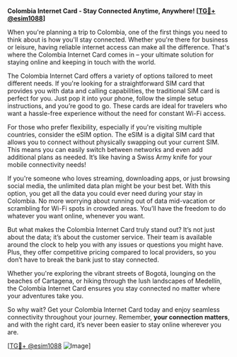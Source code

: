 **Colombia Internet Card - Stay Connected Anytime, Anywhere! [[TG💪+ @esim1088](https://t.me/s/esim1088)]**

When you're planning a trip to Colombia, one of the first things you need to think about is how you'll stay connected. Whether you're there for business or leisure, having reliable internet access can make all the difference. That's where the Colombia Internet Card comes in – your ultimate solution for staying online and keeping in touch with the world.

The Colombia Internet Card offers a variety of options tailored to meet different needs. If you're looking for a straightforward SIM card that provides you with data and calling capabilities, the traditional SIM card is perfect for you. Just pop it into your phone, follow the simple setup instructions, and you’re good to go. These cards are ideal for travelers who want a hassle-free experience without the need for constant Wi-Fi access.

For those who prefer flexibility, especially if you're visiting multiple countries, consider the eSIM option. The eSIM is a digital SIM card that allows you to connect without physically swapping out your current SIM. This means you can easily switch between networks and even add additional plans as needed. It’s like having a Swiss Army knife for your mobile connectivity needs!

If you're someone who loves streaming, downloading apps, or just browsing social media, the unlimited data plan might be your best bet. With this option, you get all the data you could ever need during your stay in Colombia. No more worrying about running out of data mid-vacation or scrambling for Wi-Fi spots in crowded areas. You’ll have the freedom to do whatever you want online, whenever you want.

But what makes the Colombia Internet Card truly stand out? It’s not just about the data; it’s about the customer service. Their team is available around the clock to help you with any issues or questions you might have. Plus, they offer competitive pricing compared to local providers, so you don’t have to break the bank just to stay connected.

Whether you're exploring the vibrant streets of Bogotá, lounging on the beaches of Cartagena, or hiking through the lush landscapes of Medellín, the Colombia Internet Card ensures you stay connected no matter where your adventures take you. 

So why wait? Get your Colombia Internet Card today and enjoy seamless connectivity throughout your journey. Remember, **your connection matters**, and with the right card, it’s never been easier to stay online wherever you are. 

[[TG💪+ @esim1088](https://t.me/s/esim1088) ![Image](https://i.postimg.cc/Y0z9fWf4/image.png)]